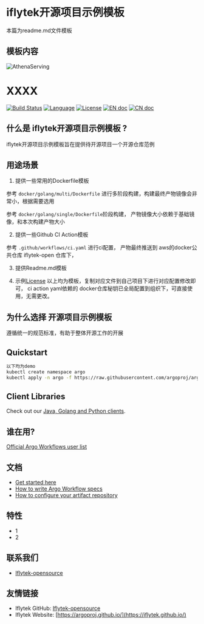 # iflytek开源项目示例模板

本篇为readme.md文件模板

## 模板内容


![AthenaServing](logo.png)

# XXXX

[![Build Status](https://travis-ci.com/xfyun/AthenaServing.svg?branch=master)](https://travis-ci.com/xfyun/AthenaServing)
[![Language](https://img.shields.io/badge/Language-Go-blue.svg)](https://golang.org/)
[![License](https://img.shields.io/badge/License-Apache%202.0-blue.svg)](https://github.com/xfyun/AthenaServing/blob/master/LICENSE)
[![EN doc](https://img.shields.io/badge/document-English-blue.svg)](README_EN.md)
[![CN doc](https://img.shields.io/badge/文档-中文版-blue.svg)](README.md)

## 什么是 iflytek开源项目示例模板 ?

iflytek开源项目示例模板旨在提供待开源项目一个开源仓库范例


## 用途场景


1. 提供一些常用的Dockerfile模板

参考 `docker/golang/multi/Dockerfile` 进行多阶段构建，构建最终产物镜像会非常小，根据需要选用

参考 `docker/golang/single/Dockerfile`阶段构建， 产物镜像大小依赖于基础镜像，和本次构建产物大小

2. 提供一些Github CI Action模板

参考 `.github/workflows/ci.yaml` 进行ci配置， 产物最终推送到 aws的docker公共仓库  iflytek-open 仓库下，

3. 提供Readme.md模板

4. 示例[License](LICENSE)
以上均为模板，复制对应文件到自己项目下进行对应配置修改即可， ci action yaml依赖的 docker仓库秘钥已全局配置到组织下，可直接使用，无需更改。



## 为什么选择 开源项目示例模板

遵循统一的规范标准，有助于整体开源工作的开展


## Quickstart

```bash
以下均为demo
kubectl create namespace argo
kubectl apply -n argo -f https://raw.githubusercontent.com/argoproj/argo-workflows/master/manifests/install.yaml
```

## Client Libraries

Check out our [Java, Golang and Python clients](docs/client-libraries.md).


## 谁在用?

[Official Argo Workflows user list](USERS.md)

## 文档

* [Get started here](docs/quick-start.md)
* [How to write Argo Workflow specs](https://github.com/argoproj/argo-workflows/blob/master/examples/README.md)
* [How to configure your artifact repository](docs/configure-artifact-repository.md)

## 特性

* 1
* 2


## 联系我们

* [Iflytek-opensource](https://github.com/iflytek/community)

## 友情链接

* Iflytek GitHub:  [Iflytek-opensource](https://github.com/iflytek)
* Iflytek Website: [https://argoproj.github.io/](https://iflytek.github.io/)
